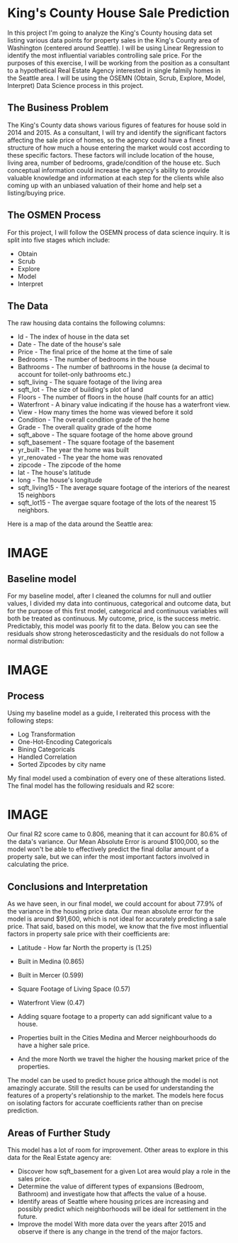 # King's County House Sale Prediction

In this project I'm going to analyze the King's County housing data set listing various data points for property sales in the King's County area of Washington (centered around Seattle). I will be using Linear Regression to identify the most influential variables controlling sale price. For the purposes of this exercise, I will be working from the position as a consultant to a hypothetical Real Estate Agency interested in single falmily homes in the Seattle area. I will be using the OSEMN (Obtain, Scrub, Explore, Model, Interpret) Data Science process in this project.

## The Business Problem

The King's County data shows various figures of features for house sold in 2014 and 2015. As a consultant, I will try and identify the significant factors affecting the sale price of homes, so the agency could have a finest structure of how much a house entering the market would cost according to these specific factors. These factors will include location of the house, living area, number of bedrooms, grade/condition of the house etc. Such conceptual information could increase the agency's ability to provide valuable knowledge and information at each step for the clients while also coming up with an unbiased valuation of their home and help set a listing/buying price.

## The OSMEN Process

For this project, I will follow the OSEMN process of data science inquiry. It is split into five stages which include:

- Obtain
- Scrub
- Explore
- Model
- Interpret


## The Data

The raw housing data contains the following columns:

- Id - The index of house in the data set
- Date - The date of the house's sale
- Price - The final price of the home at the time of sale
- Bedrooms - The number of bedrooms in the house
- Bathrooms - The number of bathrooms in the house (a decimal to account for toilet-only bathrooms etc.)
- sqft_living - The square footage of the living area
- sqft_lot - The size of building's plot of land
- Floors - The number of floors in the house (half counts for an attic)
- Waterfront - A binary value indicating if the house has a waterfront view.
- View - How many times the home was viewed before it sold
- Condition - The overall condition grade of the home
- Grade - The overall quality grade of the home
- sqft_above - The square footage of the home above ground
- sqft_basement - The square footage of the basement
- yr_built - The year the home was built
- yr_renovated - The year the home was renovated
- zipcode - The zipcode of the home
- lat - The house's latitude
- long - The house's longitude
- sqft_living15 - The average square footage of the interiors of the nearest 15 neighbors
- sqft_lot15 - The avergae square footage of the lots of the nearest 15 neighbors.

Here is a map of the data around the Seattle area:



# IMAGE

## Baseline model

For my baseline model, after I cleaned the columns for null and outlier values, I divided my data into continuous, categorical and outcome data, but for the purpose of this first model, categorical and continuous variables will both be treated as continuous. My outcome, price, is the success metric. Predictably, this model was poorly fit to the data. Below you can see the residuals show strong heteroscedasticity and the residuals do not follow a normal distribution:

# IMAGE

## Process

Using my baseline model as a guide, I reiterated this process with the following steps:

- Log Transformation
- One-Hot-Encoding Categoricals
- Bining Categoricals
- Handled Correlation
- Sorted Zipcodes by city name


My final model used a combination of every one of these alterations listed. The final model has the following residuals and R2 score:

# IMAGE

Our final R2 score came to 0.806, meaning that it can account for 80.6% of the data's variance. Our Mean Absolute Error is around $100,000, so the model won't be able to effectively predict the final dollar amount of a property sale, but we can infer the most important factors involved in calculating the price.

## Conclusions and Interpretation

As we have seen, in our final model, we could account for about 77.9% of the variance in the housing price data. Our mean absolute error for the model is around $91,600, which is not ideal for accurately predicting a sale price. That said, based on this model, we know that the five most influential factors in property sale price with their coefficients are:

- Latitude - How far North the property is (1.25)
- Built in Medina (0.865)
- Built in Mercer (0.599)
- Square Footage of Living Space (0.57)
- Waterfront View (0.47)


- Adding square footage to a property can add significant value to a house.
- Properties built in the Cities Medina and Mercer neighbourhoods do have a higher sale price.
- And the more North we travel the higher the housing market price of the properties.

The model can be used to predict house price although the model is not amazingly accurate. Still the results can be used for understanding the features of a property's relationship to the market. The models here focus on isolating factors for accurate coefficients rather than on precise prediction.

## Areas of Further Study

This model has a lot of room for improvement. Other areas to explore in this data for the Real Estate agency are:

- Discover how sqft_basement for a given Lot area would play a role
  in the sales price.
- Determine the value of different types of expansions (Bedroom,
  Bathroom) and investigate how that affects the value of a house.
- Identify areas of Seattle where housing prices are increasing and possibly predict which neighborhoods will be ideal for     settlement in the future.
- Improve the model With more data over the years after 2015 and observe if there is any change in the trend of the major  factors.


```python

```
